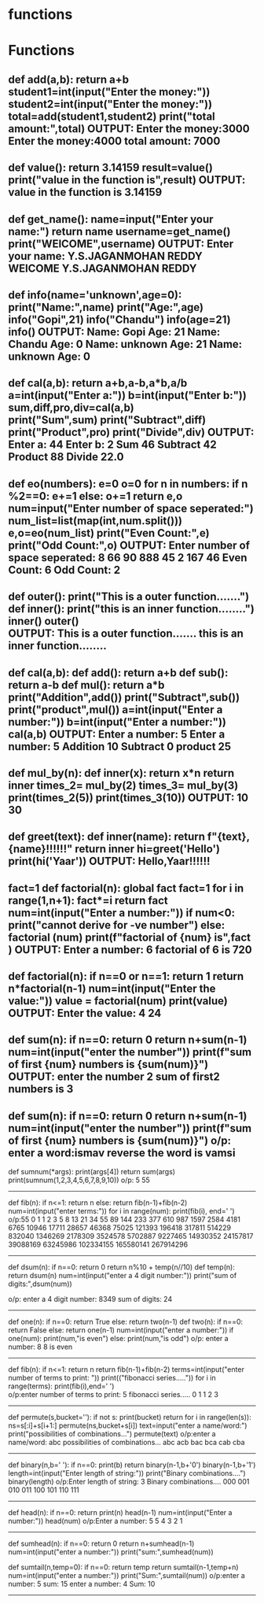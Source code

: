 # functions
# Functions
def add(a,b):
    return a+b
student1=int(input("Enter the money:"))
student2=int(input("Enter the money:"))
total=add(student1,student2)
print("total amount:",total)
OUTPUT:
      Enter the money:3000
      Enter the money:4000
      total amount: 7000
---------------------------------------------------------------
  def value():
    return 3.14159
result=value()
print("value in the function is",result)
 OUTPUT:   value in the function is 3.14159
 ------------------------------------------------------------
 def get_name():
    name=input("Enter your name:")
    return name
username=get_name()
print("WElCOME",username)
OUTPUT:
Enter your name: Y.S.JAGANMOHAN REDDY
WElCOME Y.S.JAGANMOHAN REDDY
-----------------------------------------------------------------
def info(name='unknown',age=0):
    print("Name:",name)
    print("Age:",age)
info("Gopi",21)
info("Chandu")
info(age=21)
info()
OUTPUT:
Name: Gopi
Age: 21
Name: Chandu
Age: 0
Name: unknown
Age: 21
Name: unknown
Age: 0
--------------------------------------------------------------------
def cal(a,b):
    return a+b,a-b,a*b,a/b
a=int(input("Enter a:"))
b=int(input("Enter b:"))
sum,diff,pro,div=cal(a,b)     
print("Sum",sum)
print("Subtract",diff)
print("Product",pro)
print("Divide",div)
OUTPUT:
Enter a: 44
Enter b: 2
Sum 46
Subtract 42
Product 88
Divide 22.0
--------------------------------------------------------------------------
 def eo(numbers):
    e=0
    o=0
    for n in numbers:
        if n %2==0:
            e+=1
        else:
            o+=1
    return e,o
num=input("Enter number of space seperated:")
num_list=list(map(int,num.split()))
e,o=eo(num_list)
print("Even Count:",e)
print("Odd Count:",o)
OUTPUT:
Enter number of space seperated: 8 66 90 888 45 2 167 46 
Even Count: 6
Odd Count: 2
----------------------------------------------------------------------------
def outer():
    print("This is a outer function.......")
    def inner():
        print("this is an inner function........")
    inner()
outer()   
OUTPUT:
This is a outer function.......
this is an inner function........
-----------------------------------------------------------------------------------
def cal(a,b):
    def add():
        return a+b
    def sub():
        return a-b
    def mul():
        return a*b
    print("Addition",add())
    print("Subtract",sub())
    print("product",mul())
a=int(input("Enter a number:"))
b=int(input("Enter a number:"))
cal(a,b)
OUTPUT:
Enter a number: 5
Enter a number: 5
Addition 10
Subtract 0
product 25
-------------------------------------------------------------------------------------------
def mul_by(n):
    def inner(x):
        return x*n
    return inner
times_2= mul_by(2)
times_3= mul_by(3)
print(times_2(5))
print(times_3(10))
 OUTPUT:
 10
30
-----------------------------------------------------------------------------------------
def greet(text):
    def inner(name):
        return f"{text},{name}!!!!!!"
    return inner 
hi=greet('Hello')
print(hi('Yaar'))
OUTPUT:
Hello,Yaar!!!!!!
-------------------------------------------------------------------------------------
fact=1
def factorial(n):
    global fact
    fact=1
    for i in range(1,n+1):
        fact*=i
    return fact
num=int(input("Enter a number:"))
if num<0:
    print("cannot derive for -ve number")
else:
    factorial (num)
    print(f"factorial of {num} is",fact )
OUTPUT:
Enter a number: 6
factorial of 6 is 720
------------------------------------------------------------------------------------
def factorial(n):
    if n==0 or n==1:
        return 1
    return n*factorial(n-1)
num=int(input("Enter the value:"))
value = factorial(num)
print(value)
OUTPUT:
Enter the value: 4
24
------------------------------------------------------------------------------------
def sum(n):
    if n==0:
        return 0
    return n+sum(n-1)
num=int(input("enter the number"))
print(f"sum of first {num} numbers is {sum(num)}")
OUTPUT:
enter the number 2
sum of first2 numbers is 3
------------------------------------------------------------------------------------
def sum(n):
    if n==0:
        return 0
    return n+sum(n-1)
num=int(input("enter the number"))
print(f"sum of first {num} numbers is {sum(num)}")
o/p:
enter a word:ismav
reverse the word is vamsi
------------------------------------------------------------------------------------
def sumnum(*args):
    print(args[4])
    return sum(args)
print(sumnum(1,2,3,4,5,6,7,8,9,10))
o/p:
5
55
_____________________________________________________________________________________
def fib(n):
    if n<=1:
        return n
    else:
        return fib(n-1)+fib(n-2)
num=int(input("enter terms:"))
for i in range(num):
    print(fib(i), end=' ')
o/p:55
0 1 1 2 3 5 8 13 21 34 55 89 144 233 377 610 987 1597 2584 4181 6765 10946 17711 28657 46368 75025 121393 196418 317811 514229 832040 1346269 2178309 3524578 5702887 9227465 14930352 24157817 39088169 63245986 102334155 165580141 267914296
___________________________________________________________________________________________________
def dsum(n):
    if n==0:
        return 0
    return n%10 + temp(n//10)
def temp(n):
    return dsum(n)
num=int(input("enter a 4 digit number:"))
print("sum of digits:",dsum(num))

o/p:
enter a 4 digit number: 8349
sum of digits: 24
____________________________________________________________________________________________________
def one(n):
    if n==0:
        return True
    else:
        return two(n-1)
def two(n):
    if n==0:
        return False
    else:
        return one(n-1)
num=int(input("enter a number:"))
if one(num):
    print(num,"is even")
else:
    print(num,"is odd")
o/p:
    enter a number: 8
8 is even
____________________________________________________________________________________________________
  def fib(n):
    if n<=1:
        return n
    return fib(n-1)+fib(n-2)
terms=int(input("enter number of terms to print: "))
print(("fibonacci series....."))
for i in range(terms):
      print(fib(i),end=' ')      
o/p:enter number of terms to print:  5
fibonacci series.....
0 1 1 2 3
________________________________________________________________________________________________________
def permute(s,bucket=''):
    if not s:
        print(bucket)
        return
    for i in range(len(s)):
        ns=s[:i]+s[i+1:]
        permute(ns,bucket+s[i])
text=input("enter a name/word:")
print("possibilities of combinations...")
permute(text)
o/p:enter a name/word: abc
possibilities of combinations...
abc
acb
bac
bca
cab
cba
______________________________________________________________________________________________________________
def binary(n,b=' '):
    if n==0:
        print(b)
        return
    binary(n-1,b+'0')
    binary(n-1,b+'1')
length=int(input("Enter length of string:"))
print("Binary combinations....")
binary(length)
o/p:Enter length of string: 3
Binary combinations....
 000
 001
 010
 011
 100
 101
 110
 111
_________________________________________________________________________________________________________________
def head(n):
    if n==0:
        return
    print(n)
    head(n-1)
num=int(input("Enter a number:"))
head(num)
o/p:Enter a number: 5
5
4
3
2
1
_________________________________________________________________________________________________________________
def sumhead(n):
    if n==0:
        return 0
    return n+sumhead(n-1)
num=int(input("enter a number:"))
print("sum:",sumhead(num))

def sumtail(n,temp=0):
    if n==0:
        return temp
    return sumtail(n-1,temp+n)
num=int(input("enter a number:"))
print("Sum:",sumtail(num))
o/p:enter a number: 5
sum: 15
enter a number: 4
Sum: 10
_________________________________________________________________________________________________________________
  
